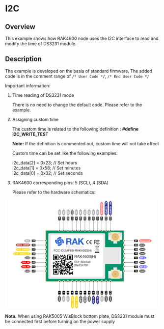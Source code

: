 # I2C

## Overview

This example shows how RAK4600 node uses the I2C interface to read and modify the time of DS3231 module.



## Description

The example is developed on the basis of standard firmware. The added code is in the comment range of `/* User Code */`, `/* End User Code */`

Important information:

1. Time reading of DS3231 mode

    There is no need to change the default code. Please refer to the example.

2. Assigning custom time

    The custom time is related to the following definition : **#define I2C_WRITE_TEST**
    
    **Note:** If the definition is commented out, custom time will not take effect

    Custom time can be set like the following examples:

    i2c_data[2] = 0x23; // Set hours<br>
    i2c_data[1] = 0x58; // Set minutes <br>
    i2c_data[0] = 0x32; // Set seconds

3. RAK4600 corresponding pins: 5 (SCL), 4 (SDA)

    Please refer to the hardware schematics:

<img src="../../../assets/rui/RAK4600 .png" alt="schematics" style="max-width:100%;">


**Note:** When using RAK5005 WisBlock bottom plate, DS3231 module must be connected first before turning on the power supply


